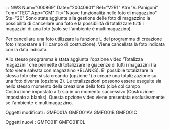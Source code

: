  :  : NWS Num="000869" Date="20040901" Rel="V2R1" Atr="V. Panigoni" Tem="TEC" App="GM" Tit="Nuove funzionalità nelle foto di magazzino" Sts="20"
Sono state aggiunte alla gestione delle foto di magazzino la possibilità di cancellare una foto e la possibilità di totalizzare tutti i magazzini di una foto (solo se l'ambiente è multimagazzino).

Per cancellare una foto utilizzare la funzione L del programma di creazione foto (impostare a 1 il campo di costruzione). Viene cancellata la foto indicata con la data indicata.

Allo stesso programma è stata aggiunta l'opzione video 'Totalizza magazzini' che permette di totalizzare le giacenze di tutti i magazzini (la foto viene salvata con magazzino \*BLANKS).
E' possibile totalizzare la stessa foto che si sta creando (opzione 1) o creare una totalizzazione
su una foto diversa (opzione 2).
Le totalizzazioni possono essere eseguite sia nello stesso momento della creazione della foto (cioè col campo Costruzione impostato a 1) sia in un momento successivo (Costruzione impostato a blanks).
Questa opzione video viene presentata esclusivamente se l'ambiente è multimagazzino.

Oggetti modificati : 
GMFO01A
GMFO01AV
GMFO01B
GMFO01C

Oggetti nuovi : 
GMFO01F
GMFO01FCL
